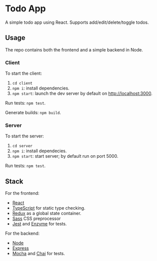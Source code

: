 # Todo App
A simple todo app using React. Supports add/edit/delete/toggle todos.

## Usage
The repo contains both the frontend and a simple backend in Node.

### Client
To start the client:
1. `cd client`
2. `npm i`: install dependencies.
3. `npm start`: launch the dev server by default on [http://localhost:3000](http://localhost:3000).

Run tests: `npm test`.

Generate builds: `npm build`.

### Server
To start the server:
1. `cd server`
2. `npm i`: install dependecies.
3. `npm start`: start server; by default run on port 5000.

Run tests: `npm test`.

## Stack
For the frontend:
* [React](https://reactjs.org/)
* [TypeScript](https://www.typescriptlang.org/) for static type checking.
* [Redux](https://redux.js.org/) as a global state container.
* [Sass](https://sass-lang.com/) CSS preprocessor
* [Jest](https://jestjs.io/) and [Enzyme](https://airbnb.io/enzyme/) for tests.

For the backend:
* [Node](https://nodejs.org/)
* [Express](https://expressjs.com/)
* [Mocha](https://mochajs.org/) and [Chai](https://www.chaijs.com/) for tests.
